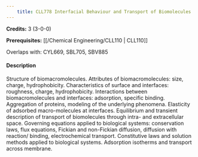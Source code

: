 ```yaml
---
    title: CLL778 Interfacial Behaviour and Transport of Biomolecules
---
```

**Credits:** 3 (3-0-0)



**Prerequisites:** [[/Chemical Engineering/CLL110 | CLL110]]

Overlaps with: CYL669, SBL705, SBV885

#### Description 
Structure of biomacromolecules. Attributes of biomacromolecules: size, charge, hydrophobicity. Characteristics of surface and interfaces: roughness, charge, hydrophobicity. Interactions between biomacromolecules and interfaces: adsorption, specific binding. Aggregation of proteins, modeling of the underlying phenomena. Elasticity of adsorbed macro-molecules at interfaces. Equilibrium and transient description of transport of biomolecules through intra- and extracellular space. Governing equations applied to biological systems: conservation laws, flux equations, Fickian and non-Fickian diffusion, diffusion with reaction/ binding, electrochemical transport. Constitutive laws and solution methods applied to biological systems. Adsorption isotherms and transport across membrane.
